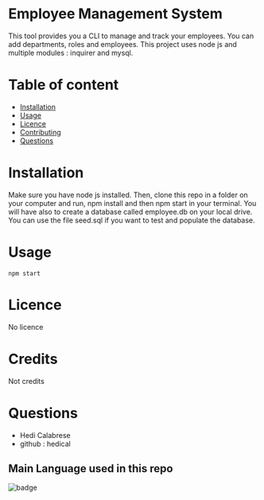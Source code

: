 # Employee Management System
This tool provides you a CLI to manage and track your employees. You can add departments, roles and employees. This project uses node js and multiple modules : inquirer and mysql.
# Table of content
- [Installation](#installation)
- [Usage](#usage)
- [Licence](#licence)
- [Contributing](#contributing)
- [Questions](#questions)

# Installation
Make sure you have node js installed. Then, clone this repo in a folder on your computer and run, npm install and then npm start in your terminal.
You will have also to create a database called employee.db on your local drive. You can use the file seed.sql if you want to test and populate the database.

# Usage
    npm start
# Licence
No licence
# Credits
Not credits
    
# Questions
- Hedi Calabrese
- github : hedical

## Main Language used in this repo              
![badge](https://img.shields.io/badge/-JavaScript-blue)